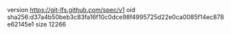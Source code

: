 version https://git-lfs.github.com/spec/v1
oid sha256:d37a4b50beb3c83fa16f10c0dce98f4995725d22e0ca0085f14ec878e62145e1
size 12266
